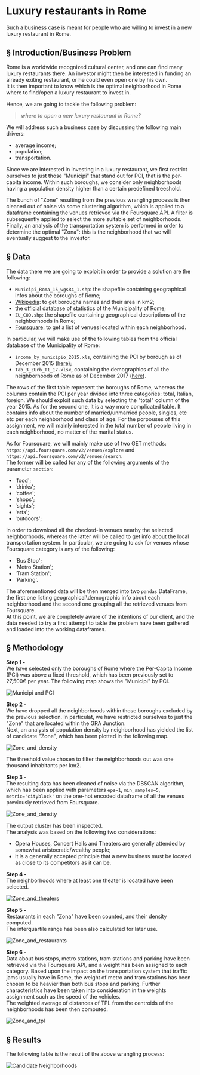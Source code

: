 
# Luxury restaurants in Rome

Such a business case is meant for people who are willing to invest in a new luxury restaurant in Rome.


## § Introduction/Business Problem


Rome is a worldwide recognized cultural center, and one can find many luxury restaurants there. An investor might then be interested in funding an already exiting restaurant, or he could even open one by his own.  
It is then important to know which is the optimal neighborhood in Rome where to find/open a luxury restaurant to invest in.

Hence, we are going to tackle the following problem:

> _where to open a new luxury restaurant in Rome?_

We will address such a business case by discussing the following main drivers:
- average income;
- population;
- transportation.

Since we are interested in investing in a luxury restaurant, we first restrict ourselves to just those "Municipi" that stand out for PCI, that is the per-capita income. Within such boroughs, we consider only neighborhoods having a population density higher than a certain predefined treeshold.  

The bunch of "Zone" resulting from the previous wrangling process is then cleaned out of noise via some clustering algorithm, which is applied to a dataframe containing the venues retrieved via the Foursquare API. A filter is subsequently applied to select the more suitable set of neighborhoods.  
Finally, an analysis of the transportation system is performed in order to determine the optimal "Zona": this is the neighborhood that we will eventually suggest to the investor.


## § Data


The data there we are going to exploit in order to provide a solution are the following:
- `Municipi_Roma_15_wgs84_1.shp`: the shapefile containing geographical infos about the boroughs of Rome;
- [Wikipedia](https://it.wikipedia.org/wiki/Municipi_di_Roma): to get boroughs names and their area in km2;
- the [official database](https://www.comune.roma.it/web/it/analisi-statistiche.page) of statistics of the Municipality of Rome;
- `ZU_COD.shp`: the shapefile containing geographical descriptions of the neighborhoods in Rome; 
- [Foursquare](https://www.foursquare.com/): to get a list of venues located within each neighborhood.

In particular, we will make use of the following tables from the official database of the Municipality of Rome:
- `income_by_municipio_2015.xls`, containing the PCI by borough as of December 2015 ([here](https://github.com/andrea-dm/Coursera_Capstone/blob/master/resources/income_by_municipio_2015.xls));
- `Tab_3_ZUrb_T1_17.xlsx`, containing the demographics of all the neighborhoods of Rome as of December 2017 ([here](https://github.com/andrea-dm/Coursera_Capstone/blob/master/resources/Tab_3_ZUrb_T1_17.xlsx)).

The rows of the first table represent the boroughs of Rome, whereas the columns contain the PCI per year divided into three categories: total, Italian, foreign.  We should exploit such data by selecting the "total" column of the year 2015. As for the second one, it is a way more complicated table. It contains info about the number of married/unmarried people, singles, etc etc per each neighborhood and class of age. For the porpouses of this assignment, we will mainly interested in the total number of people living in each neighborhood, no matter of the marital status.

As for Foursquare, we will mainly make use of two GET methods:  
`https://api.foursquare.com/v2/venues/explore` and `https://api.foursquare.com/v2/venues/search`.  
The former will be called for any of the following arguments of the parameter `section`:
- 'food';
- 'drinks';
- 'coffee';
- 'shops';
- 'sights';
- 'arts';
- 'outdoors';

in order to download all the checked-in venues nearby the selected neighborhoods, whereas the latter will be called to get info about the local transportation system. In particular, we are going to ask for venues whose Foursquare category is any of the following:
- 'Bus Stop';
- 'Metro Station';
- 'Tram Station';
- 'Parking'.

The aforementioned data will be then merged into two `pandas` DataFrame, the first one listing geographical\demographic info about each neighborhood and the second one grouping all the retrieved venues from Foursquare.  
At this point, we are completely aware of the intentions of our client, and the data needed to try a first attempt to takle the problem have been gathered and loaded into the working dataframes.


## § Methodology


**Step 1 -**  
We have selected only the boroughs of Rome where the Per-Capita Income (PCI) was above a fixed threshold, which has been previously set to 27,500€ per year. The following map shows the "Municipi" by PCI.  

![Municipi and PCI](https://github.com/andrea-dm/Coursera_Capstone/blob/master/resources/municipi_and_pci.jpg)  

**Step 2 -**  
We have dropped all the neighborhoods within those boroughs excluded by the previous selection. In particulat, we have restricted ourselves to just the "Zone" that are located within the GRA Junction.  
Next, an analysis of population density by neighborhood has yielded the list of candidate "Zone", which has been plotted in the following map.  

![Zone_and_density](https://github.com/andrea-dm/Coursera_Capstone/blob/master/resources/zone_and_density.jpg)  

The threshold value chosen to filter the neighborhoods out was one thousand inhabitants per km2.  

**Step 3 -**  
The resulting data has been cleaned of noise via the DBSCAN algorithm, which has been applied with parameters `eps=1`, `min_samples=5`, `metric='cityblock'` on the one-hot encoded dataframe of all the venues previously retrieved from Foursquare.  

![Zone_and_density](https://github.com/andrea-dm/Coursera_Capstone/blob/master/resources/neighborhoods_and_noise.jpg)  

The output cluster has been inspected.  
The analysis was based on the following two considerations:
- Opera Houses, Concert Halls and Theaters are generally attended by somewhat aristocratic/wealthy people;
- it is a generally accepted principle that a new business must be located as close to its competitors as it can be.  

**Step 4 -**  
The neighborhoods where at least one theater is located have been selected.  

![Zone_and_theaters](https://github.com/andrea-dm/Coursera_Capstone/blob/master/resources/neighborhoods_and_theaters.jpg)  

**Step 5 -**  
Restaurants in each "Zona" have been counted, and their density computed.  
The interquartile range has been also calculated for later use.  

![Zone_and_restaurants](https://github.com/andrea-dm/Coursera_Capstone/blob/master/resources/zone_and_restaurants.jpg)  

**Step 6 -**  
Data about bus stops, metro stations, tram stations and parking have been retrieved via the Foursquare API, and a weight has been assigned to each category. Based upon the impact on the transportation system that traffic jams usually have in Rome, the weight of metro and tram stations has been chosen to be heavier than both bus stops and parking. Further characteristics have been taken into consideration in the weights assignment such as the speed of the vehicles.  
The weighted average of distances of TPL from the centroids of the neighborhoods has been then computed.  

![Zone_and_tpl](https://github.com/andrea-dm/Coursera_Capstone/blob/master/resources/zone_and_tpl.jpg)  



## § Results


The following table is the result of the above wrangling process:  

![Candidate Neighborhoods](https://github.com/andrea-dm/Coursera_Capstone/blob/master/resources/candidate_neighborhoods.jpg) 
